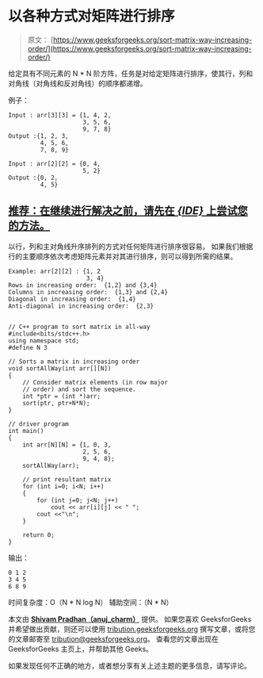 # 以各种方式对矩阵进行排序

> 原文： [https://www.geeksforgeeks.org/sort-matrix-way-increasing-order/](https://www.geeksforgeeks.org/sort-matrix-way-increasing-order/)

给定具有不同元素的 N * N 阶方阵，任务是对给定矩阵进行排序，使其行，列和对角线（对角线和反对角线）的顺序都递增。

例子：

```
Input : arr[3][3] = {1, 4, 2,
                     3, 5, 6,
                     9, 7, 8}
Output :{1, 2, 3,
         4, 5, 6,
         7, 8, 9}

Input : arr[2][2] = {0, 4,
                     5, 2}                    
Output :{0, 2,
         4, 5}

```

## [推荐：在继续进行解决之前，请先在 ***{IDE}*** 上尝试您的方法。](https://ide.geeksforgeeks.org/)

以行，列和主对角线升序排列的方式对任何矩阵进行排序很容易。 如果我们根据行的主要顺序依次考虑矩阵元素并对其进行排序，则可以得到所需的结果。

```
Example: arr[2][2] : {1, 2
                      3, 4}
Rows in increasing order:  {1,2} and {3,4}
Columns in increasing order:  {1,3} and {2,4}
Diagonal in increasing order:  {1,4}
Anti-diagonal in increasing order:  {2,3}

```

```

// C++ program to sort matrix in all-way 
#include<bits/stdc++.h> 
using namespace std; 
#define N 3 

// Sorts a matrix in increasing order 
void sortAllWay(int arr[][N]) 
{ 
    // Consider matrix elements (in row major 
    // order) and sort the sequence. 
    int *ptr = (int *)arr; 
    sort(ptr, ptr+N*N); 
} 

// driver program 
int main() 
{ 
    int arr[N][N] = {1, 0, 3, 
                     2, 5, 6, 
                     9, 4, 8}; 
    sortAllWay(arr); 

    // print resultant matrix 
    for (int i=0; i<N; i++) 
    { 
        for (int j=0; j<N; j++) 
            cout << arr[i][j] << " "; 
        cout <<"\n"; 
    } 

    return 0; 
} 

```

输出：

```
0 1 2 
3 4 5 
6 8 9

```

时间复杂度：O（N * N log N）
辅助空间：（N * N）

本文由 [**Shivam Pradhan（anuj_charm）**](https://www.facebook.com/anuj.charm) 提供。 如果您喜欢 GeeksforGeeks 并希望做出贡献，则还可以使用 [tribution.geeksforgeeks.org](http://www.contribute.geeksforgeeks.org) 撰写文章，或将您的文章邮寄至 tribution@geeksforgeeks.org。 查看您的文章出现在 GeeksforGeeks 主页上，并帮助其他 Geeks。

如果发现任何不正确的地方，或者想分享有关上述主题的更多信息，请写评论。

